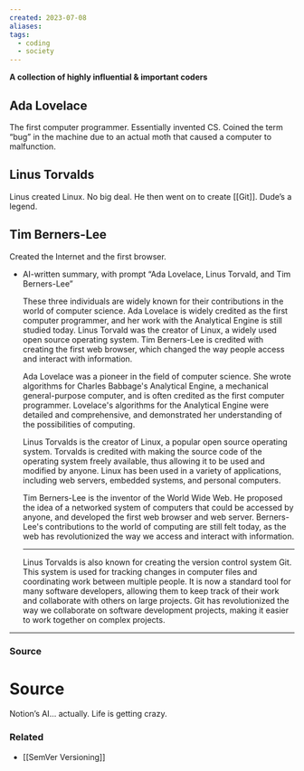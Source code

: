 ```yaml
---
created: 2023-07-08
aliases: 
tags:
  - coding
  - society
---
```

**A collection of highly influential & important coders**

## Ada Lovelace

The first computer programmer. Essentially invented CS. Coined the term “bug” in the machine due to an actual moth that caused a computer to malfunction.

## Linus Torvalds

Linus created Linux. No big deal. He then went on to create [[Git]]. Dude’s a legend.

## Tim Berners-Lee

Created the Internet and the first browser.

- AI-written summary, with prompt “Ada Lovelace, Linus Torvald, and Tim Berners-Lee”
    
    These three individuals are widely known for their contributions in the world of computer science. Ada Lovelace is widely credited as the first computer programmer, and her work with the Analytical Engine is still studied today. Linus Torvald was the creator of Linux, a widely used open source operating system. Tim Berners-Lee is credited with creating the first web browser, which changed the way people access and interact with information.
    
    Ada Lovelace was a pioneer in the field of computer science. She wrote algorithms for Charles Babbage's Analytical Engine, a mechanical general-purpose computer, and is often credited as the first computer programmer. Lovelace's algorithms for the Analytical Engine were detailed and comprehensive, and demonstrated her understanding of the possibilities of computing.
    
    Linus Torvalds is the creator of Linux, a popular open source operating system. Torvalds is credited with making the source code of the operating system freely available, thus allowing it to be used and modified by anyone. Linux has been used in a variety of applications, including web servers, embedded systems, and personal computers.
    
    Tim Berners-Lee is the inventor of the World Wide Web. He proposed the idea of a networked system of computers that could be accessed by anyone, and developed the first web browser and web server. Berners-Lee's contributions to the world of computing are still felt today, as the web has revolutionized the way we access and interact with information.
    
    ---
    
    Linus Torvalds is also known for creating the version control system Git. This system is used for tracking changes in computer files and coordinating work between multiple people. It is now a standard tool for many software developers, allowing them to keep track of their work and collaborate with others on large projects. Git has revolutionized the way we collaborate on software development projects, making it easier to work together on complex projects.

---

### Source

# Source

Notion’s AI… actually. Life is getting crazy.

### Related
- [[SemVer Versioning]]

